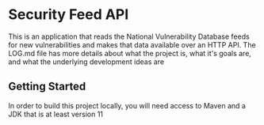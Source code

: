 # Security Feed API

This is an application that reads the National Vulnerability Database feeds for new vulnerabilities and makes that data available over an HTTP API. The LOG.md file has more details about what the project is, what it's goals are, and what the underlying development ideas are

## Getting Started

In order to build this project locally, you will need access to Maven and a JDK that is at least version 11